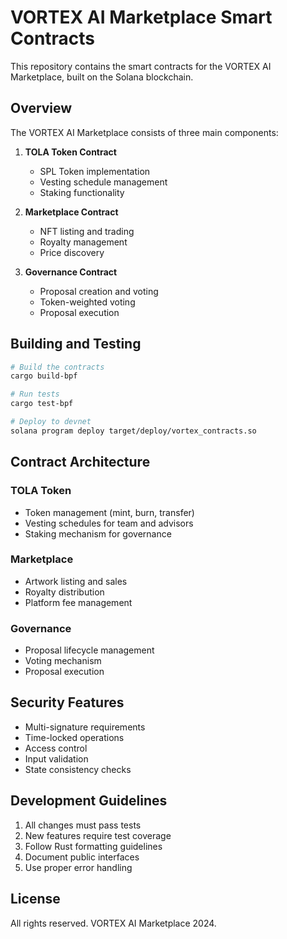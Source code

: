 # VORTEX AI Marketplace Smart Contracts

This repository contains the smart contracts for the VORTEX AI Marketplace, built on the Solana blockchain.

## Overview

The VORTEX AI Marketplace consists of three main components:

1. **TOLA Token Contract**
   - SPL Token implementation
   - Vesting schedule management
   - Staking functionality

2. **Marketplace Contract**
   - NFT listing and trading
   - Royalty management
   - Price discovery

3. **Governance Contract**
   - Proposal creation and voting
   - Token-weighted voting
   - Proposal execution

## Building and Testing

```bash
# Build the contracts
cargo build-bpf

# Run tests
cargo test-bpf

# Deploy to devnet
solana program deploy target/deploy/vortex_contracts.so
```

## Contract Architecture

### TOLA Token
- Token management (mint, burn, transfer)
- Vesting schedules for team and advisors
- Staking mechanism for governance

### Marketplace
- Artwork listing and sales
- Royalty distribution
- Platform fee management

### Governance
- Proposal lifecycle management
- Voting mechanism
- Proposal execution

## Security Features

- Multi-signature requirements
- Time-locked operations
- Access control
- Input validation
- State consistency checks

## Development Guidelines

1. All changes must pass tests
2. New features require test coverage
3. Follow Rust formatting guidelines
4. Document public interfaces
5. Use proper error handling

## License

All rights reserved. VORTEX AI Marketplace 2024. 
